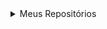 
<details>
<summary>Meus Repositórios</summary>
  <ul>
    <details> 
      <summary>Faculdade</summary>
      <ul>
      <details> <summary>1° Período</summary>
        <ul>
          <li><a href="">Raciocínio Algorítmico (Python)</a></li>
        </ul>
      </details>
      <details> <summary>2° Período</summary>
        <ul>
          <li><a href="">Programação Web</a></li>
          <li><a href="">Banco de Dados</a></li>  
        </ul>
      </details>
      <details> <summary>3° Período</summary>
        <ul>
          <li><a href="https://github.com/andretini/petmania">Experiência Criativa (Laravel e React)</a></li>
          <li><a href="https://github.com/andretini/Livraria">Web development Framework(Angular)</a></li>  
          <li><a href="https://github.com/andretini/O_Retorno_de_Pebas">HTML5 Canvas e Games (Godot Game Engine)</a></li>
          <li><a href="https://github.com/andretini/PJBL_POO">Programação Orientada a Objetos (Java)</a></li
          <li><a href="https://github.com/andretini/Projeto-Autentica-o-e-Controle-de-Acesso">Segurançã da Informação (Python)</a></li>
        </ul>
      </details>
      <details> <summary>4° Período</summary>
      </details>
      <details> <summary>5° Período</summary>
      </details>
      <details> <summary>6° Período</summary>
      </details>
      <details> <summary>7° Período</summary>
      </details>
      <details> <summary>8° Período</summary>
      </details>
    </ul>
    </details>
    <details> <summary>Aprendizado</summary>
    </details>
    <details> <summary>Estágios</summary>
      <details><summary>Volvo</summary>
        <ul>
          <li><a href="https://github.com/andretini/ProjetoVolvoCobol">Projeto Cobol</a></li>
          <li><a href="https://github.com/andretini/ProjetoVolvoC-">Projeto Dot Net</a></li>
          <li><a href="https://github.com/andretini/SqlVolvoProject">Projeto Sql</a></li>
          <li><a href="https://github.com/andretini/MiniProjetoSqlVolvo">Atividade Sql</a></li>
        </ul>
      </details>
    </details>
    <details> <summary>Projetos</summary>
    </details>
  </ul>
</details>
